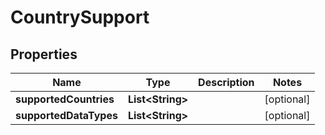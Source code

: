 
# CountrySupport

## Properties
Name | Type | Description | Notes
------------ | ------------- | ------------- | -------------
**supportedCountries** | **List&lt;String&gt;** |  |  [optional]
**supportedDataTypes** | **List&lt;String&gt;** |  |  [optional]



